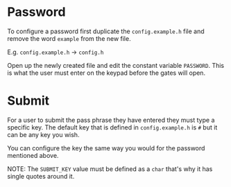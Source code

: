 # Password

To configure a password first duplicate the `config.example.h` file and remove the word `example` from the new file.

E.g. `config.example.h` -> `config.h`

Open up the newly created file and edit the constant variable `PASSWORD`. This is what the user must enter on the keypad before the gates will open.

# Submit

For a user to submit the pass phrase they have entered they must type a specific key. The default key that is defined in `config.example.h` is `#` but it can be any key you wish.

You can configure the key the same way you would for the password mentioned above.

NOTE: The `SUBMIT_KEY` value must be defined as a `char` that's why it has single quotes around it.
